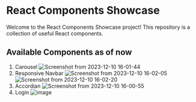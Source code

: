 # React Components Showcase

Welcome to the React Components Showcase project! This repository is a collection of useful React components.

## Available Components as of now
1. Carousel
![Screenshot from 2023-12-10 16-01-44](https://github.com/Sujata658/react_components/assets/58798972/58b4994a-d2c9-4ab2-a18d-99e87ea86236)
2. Responsive Navbar
![Screenshot from 2023-12-10 16-02-05](https://github.com/Sujata658/react_components/assets/58798972/c1f8c60f-5286-46a7-a5a1-34fe0fb8a562)
![Screenshot from 2023-12-10 16-02-20](https://github.com/Sujata658/react_components/assets/58798972/8049c5e1-4736-4931-8b05-ed5b4f88a31e)
3. Accordian
![Screenshot from 2023-12-10 16-00-55](https://github.com/Sujata658/react_components/assets/58798972/e933283b-0de4-4c98-9abf-c4d8ec5c9ef6)
4. Login
![image](https://github.com/Sujata658/react_components/assets/58798972/d08c4eaf-5c21-4226-8c4d-379f612c207c)

